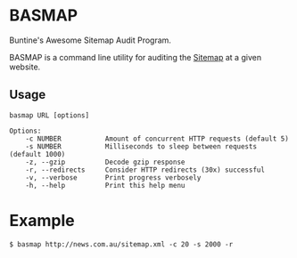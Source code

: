 # BASMAP
Buntine's Awesome Sitemap Audit Program.

BASMAP is a command line utility for auditing the [Sitemap](https://en.wikipedia.org/wiki/Sitemaps) at a given website.

## Usage

```
basmap URL [options]

Options:
    -c NUMBER           Amount of concurrent HTTP requests (default 5)
    -s NUMBER           Milliseconds to sleep between requests (default 1000)
    -z, --gzip          Decode gzip response
    -r, --redirects     Consider HTTP redirects (30x) successful
    -v, --verbose       Print progress verbosely
    -h, --help          Print this help menu
```

# Example

```
$ basmap http://news.com.au/sitemap.xml -c 20 -s 2000 -r
```
